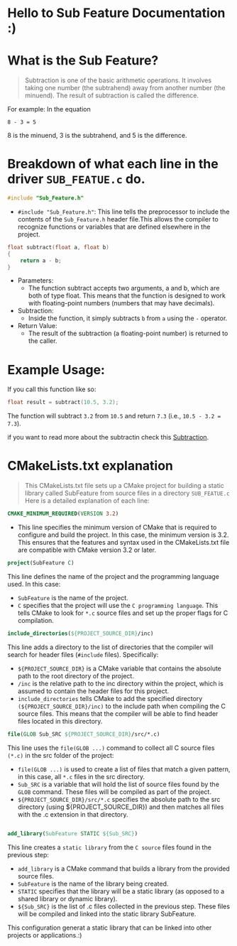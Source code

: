 # Hello to Sub Feature Documentation :)
# What is the Sub Feature?
>Subtraction is one of the basic arithmetic operations. It involves taking one number (the subtrahend) away from another number (the minuend). The result of subtraction is called the difference.

For example: In the equation
```
8 - 3 = 5
```
8 is the minuend, 3 is the subtrahend, and 5 is the difference.

# Breakdown of what each line in the driver `SUB_FEATUE.c` do.
```c
#include "Sub_Feature.h"

```
* `#include "Sub_Feature.h"`: This line tells the preprocessor to include the contents of the `Sub_Feature.h` header file.This allows the compiler to recognize functions or variables that are defined elsewhere in the project.

```c
float subtract(float a, float b)
{
    return a - b;
}
```
* Parameters:
	* The function subtract accepts two arguments, a and b, which are both of type float. This means that the function is designed to work with floating-point numbers (numbers that may have decimals).
* Subtraction:
	* Inside the function, it simply subtracts `b` from `a` using the `-` operator.
* Return Value:
	* The result of the subtraction (a floating-point number) is returned to the caller.
# Example Usage:
If you call this function like so:
```c
float result = subtract(10.5, 3.2);

```
The function will subtract `3.2` from `10.5` and return `7.3` (i.e., `10.5 - 3.2 = 7.3`).

if you want to read more about the subtractin check this [Subtraction](https://www.mathsisfun.com/numbers/subtraction.html).

# CMakeLists.txt explanation
>This CMakeLists.txt file sets up a CMake project for building a static library called SubFeature from source files in a directory `SUB_FEATUE.c`  Here is a detailed explanation of each line:
```cmake
CMAKE_MINIMUM_REQUIRED(VERSION 3.2)
```
* This line specifies the minimum version of CMake that is required to configure and build the project. In this case, the minimum version is 3.2. This ensures that the features and syntax used in the CMakeLists.txt file are compatible with CMake version 3.2 or later.
```cmake
project(SubFeature C)
```
This line defines the name of the project and the programming language used. In this case:
* `SubFeature` is the name of the project.
* `C` specifies that the project will use the `C programming language`. This tells CMake to look for `*.c` source files and set up the proper flags for C compilation.
```cmake
include_directories(${PROJECT_SOURCE_DIR}/inc)
```
This line adds a directory to the list of directories that the compiler will search for header files (`#include` files). Specifically:
* `${PROJECT_SOURCE_DIR}` is a CMake variable that contains the absolute path to the root directory of the project.
* `/inc` is the relative path to the inc directory within the project, which is assumed to contain the header files for this project.
* `include_directories` tells CMake to add the specified directory `(${PROJECT_SOURCE_DIR}/inc)` to the include path when compiling the C source files. This means that the compiler will be able to find header files located in this directory.
```cmake
file(GLOB Sub_SRC ${PROJECT_SOURCE_DIR}/src/*.c)
```
This line uses the `file(GLOB ...)` command to collect all C source files `(*.c)` in the src folder of the project:
* `file(GLOB ...)` is used to create a list of files that match a given pattern, in this case, all `*.c` files in the src directory.
* `Sub_SRC` is a variable that will hold the list of source files found by the `GLOB` command. These files will be compiled as part of the project.
* `${PROJECT_SOURCE_DIR}/src/*.c` specifies the absolute path to the src directory (using ${PROJECT_SOURCE_DIR}) and then matches all files with the .c extension in that directory.
```cmake

add_library(SubFeature STATIC ${Sub_SRC})
```
This line creates a `static library` from the `C source` files found in the previous step:
* `add_library` is a CMake command that builds a library from the provided source files.
* `SubFeature` is the name of the library being created.
* `STATIC` specifies that the library will be a static library (as opposed to a shared library or dynamic library).
* `${Sub_SRC}` is the list of .c files collected in the previous step. These files will be compiled and linked into the static library SubFeature.

This configuration generat a static library that can be linked into other projects or applications.:)

